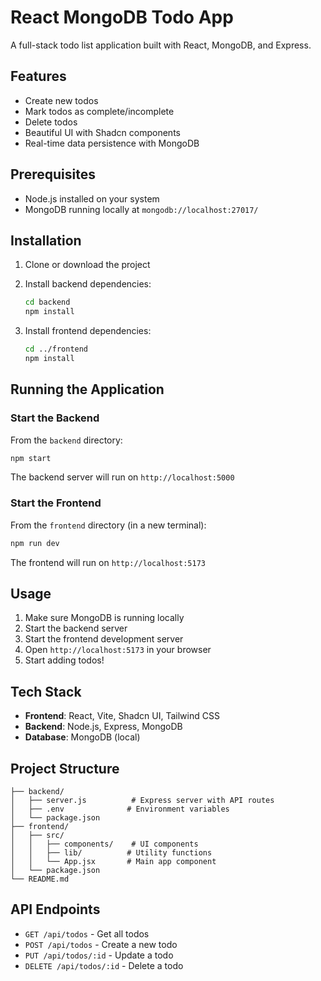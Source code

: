 # React MongoDB Todo App

A full-stack todo list application built with React, MongoDB, and Express.

## Features

- Create new todos
- Mark todos as complete/incomplete
- Delete todos
- Beautiful UI with Shadcn components
- Real-time data persistence with MongoDB

## Prerequisites

- Node.js installed on your system
- MongoDB running locally at `mongodb://localhost:27017/`

## Installation

1. Clone or download the project
2. Install backend dependencies:
   ```bash
   cd backend
   npm install
   ```

3. Install frontend dependencies:
   ```bash
   cd ../frontend
   npm install
   ```

## Running the Application

### Start the Backend

From the `backend` directory:
```bash
npm start
```

The backend server will run on `http://localhost:5000`

### Start the Frontend

From the `frontend` directory (in a new terminal):
```bash
npm run dev
```

The frontend will run on `http://localhost:5173`

## Usage

1. Make sure MongoDB is running locally
2. Start the backend server
3. Start the frontend development server
4. Open `http://localhost:5173` in your browser
5. Start adding todos!

## Tech Stack

- **Frontend**: React, Vite, Shadcn UI, Tailwind CSS
- **Backend**: Node.js, Express, MongoDB
- **Database**: MongoDB (local)

## Project Structure

```
├── backend/
│   ├── server.js          # Express server with API routes
│   ├── .env              # Environment variables
│   └── package.json
├── frontend/
│   ├── src/
│   │   ├── components/    # UI components
│   │   ├── lib/          # Utility functions
│   │   └── App.jsx       # Main app component
│   └── package.json
└── README.md
```

## API Endpoints

- `GET /api/todos` - Get all todos
- `POST /api/todos` - Create a new todo
- `PUT /api/todos/:id` - Update a todo
- `DELETE /api/todos/:id` - Delete a todo

